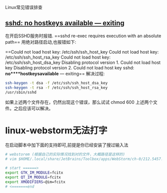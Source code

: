 Linux常见错误排查

## [sshd: no hostkeys available — exiting](https://www.cnblogs.com/tianziru/p/5522350.html)

在开启SSHD服务时报错.
==sshd re-exec requires execution with an absolute path==
用绝对路径启动,也报错如下:

==Could not load host key: /etc/ssh/ssh_host_key
Could not load host key: /etc/ssh/ssh_host_rsa_key
Could not load host key: /etc/ssh/ssh_host_dsa_key
Disabling protocol version 1. Could not load host key
Disabling protocol version 2. Could not load host key
sshd: **no****hostkeysavailable** — exiting== 
解决过程:

```bash
ssh-keygen -t dsa -f /etc/ssh/ssh_host_dsa_key
ssh-keygen -t rsa -f /etc/ssh/ssh_host_rsa_key
/usr/sbin/sshd
```

如果上述两个文件存在，仍然出现这个错误，那么试试 chmod 600 上述两个文件。之后应该可以解决。

# linux-webstorm无法打字

在启动脚本中加下面的支持即可,前提是你已经安装了搜过输入法

```bash
# webstorem (根据自己的实际情况找到对的文件，大概路径是这样的)
# vim $HOME/.local/share/JetBrains/Toolbox/apps/WebStorm/ch-0/212.5457.55/bin/webstorm.sh

# start ======>
export GTK_IM_MODULE=fcitx
export QT_IM_MODULE=fcitx
export XMODIFIERS=@im=fcitx
# <=======end

```

